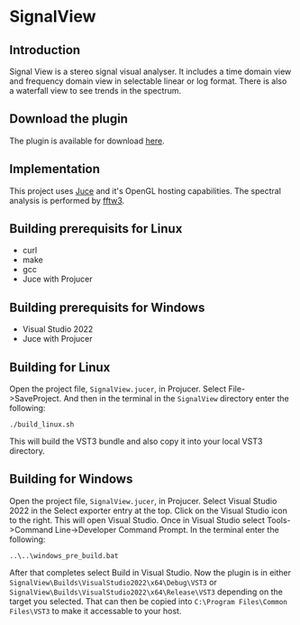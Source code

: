 # SignalView

## Introduction

Signal View is a stereo signal visual analyser.
It includes a time domain view and frequency domain view in selectable
linear or log format. There is also a waterfall view to see trends in
the spectrum.

## Download the plugin

The plugin is available for download [here](https://www.twkrause.ca).

## Implementation

This project uses [Juce](https://juce.com/) and it's OpenGL hosting capabilities.
The spectral analysis is performed by [fftw3](https://www.fftw.org/).

## Building prerequisits for Linux

- curl
- make
- gcc
- Juce with Projucer

## Building prerequisits for Windows

- Visual Studio 2022
- Juce with Projucer

## Building for Linux

Open the project file, `SignalView.jucer`, in Projucer. Select File->SaveProject.
And then in the terminal in the `SignalView` directory enter the following:

    ./build_linux.sh

This will build the VST3 bundle and also copy it into your local
VST3 directory.

## Building for Windows

Open the project file, `SignalView.jucer`, in Projucer.
Select Visual Studio 2022 in the Select exporter entry at the top.
Click on the Visual Studio icon to the right. This will open Visual Studio. Once in Visual Studio select 
Tools->Command Line->Developer Command Prompt. In the terminal enter the following:

    ..\..\windows_pre_build.bat

After that completes select Build in Visual Studio. Now the plugin is in either 
`SignalView\Builds\VisualStudio2022\x64\Debug\VST3` 
or `SignalView\Builds\VisualStudio2022\x64\Release\VST3` 
depending on the target you selected. That can then be copied
into `C:\Program Files\Common Files\VST3` to make it accessable to your host.
